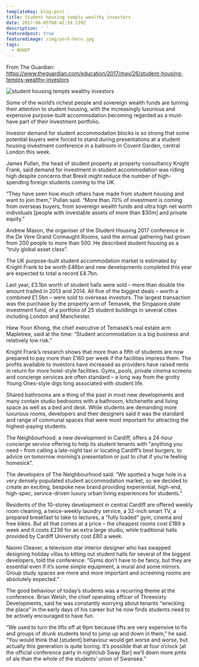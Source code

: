 ```yaml
---
templateKey: blog-post
title: Student housing tempts wealthy investors
date: 2017-06-05T08:42:39.239Z
description: ' '
featuredpost: true
featuredimage: /img/york-hero.jpg
tags:
  - NSHEP
---
```

From The Guardian:\
<https://www.theguardian.com/education/2017/may/26/student-housing-tempts-wealthy-investors>

![student housing tempts wealthy investors](/img/student-accom.jpg "student housing tempts wealthy investors")

Some of the world’s richest people and sovereign wealth funds are turning their attention to student housing, with the increasingly luxurious and expensive purpose-built accommodation becoming regarded as a must-have part of their investment portfolio.

Investor demand for student accommodation blocks is so strong that some potential buyers were forced to stand during presentations at a student housing investment conference in a ballroom in Covent Garden, central London this week.

James Pullan, the head of student property at property consultancy Knight Frank, said demand for investment in student accommodation was riding high despite concerns that Brexit might reduce the number of high-spending foreign students coming to the UK.

“They have seen how much others have made from student housing and want to join them,” Pullan said. “More than 70% of investment is coming from overseas buyers, from sovereign wealth funds and ultra high net worth individuals \[people with investable assets of more than $30m] and private equity.”

Andrew Mason, the organiser of the Student Housing 2017 conference in the De Vere Grand Connaught Rooms, said the annual gathering had grown from 200 people to more than 500. He described student housing as a “truly global asset class”.

The UK purpose-built student accommodation market is estimated by Knight Frank to be worth £46bn and new developments completed this year are expected to total a record £4.7bn.

Last year, £3.1bn worth of student halls were sold – more than double the amount traded in 2013 and 2014. All five of the biggest deals – worth a combined £1.5bn – were sold to overseas investors. The largest transaction was the purchase by the property arm of Temasek, the Singapore state investment fund, of a portfolio of 25 student buildings in several cities including London and Manchester.

Hiew Yoon Khong, the chief executive of Temasek’s real estate arm Mapletree, said at the time: “Student accommodation is a big business and relatively low risk.”

 Knight Frank’s research shows that more than a fifth of students are now prepared to pay more than £160 per week if the facilities impress them. The profits available to investors have increased as providers have raised rents in return for more hotel-style facilities. Gyms, pools, private cinema screens and concierge services are often standard – a long way from the grotty Young Ones-style digs long associated with student life.



Shared bathrooms are a thing of the past in most new developments and many contain studio bedrooms with a bathroom, kitchenette and living space as well as a bed and desk. While students are demanding more luxurious rooms, developers and their designers said it was the standard and range of communal spaces that were most important for attracting the highest-paying students.



The Neighbourhood, a new development in Cardiff, offers a 24-hour concierge service offering to help its student tenants with “anything you need – from calling a late-night taxi or locating Cardiff’s best burgers, to advice on tomorrow morning’s presentation or just to chat if you’re feeling homesick”.



The developers of The Neighbourhood said: “We spotted a huge hole in a very densely populated student accommodation market, so we decided to create an exciting, bespoke new brand providing experiential, high-end, high-spec, service-driven luxury urban living experiences for students.”



Residents of the 10-storey development in central Cardiff are offered weekly room cleaning, a twice-weekly laundry service, a 32-inch smart TV, a prepared breakfast to take to lectures, a “fully loaded” gym, cinema and free bikes. But all that comes at a price – the cheapest rooms cost £189 a week and it costs £236 for an extra large studio, while traditional halls provided by Cardiff University cost £80 a week.

Naomi Cleaver, a television star interior designer who has swapped designing holiday villas to kitting out student halls for several of the biggest developers, told the conference: “Gyms don’t have to be fancy, but they are essential even if it’s some simple equipment, a mural and some mirrors. Group study spaces are more and more important and screening rooms are absolutely expected.”

The good behaviour of today’s students was a recurring theme at the conference. Brian Welsh, the chief operating officer of Threesixty Developments, said he was constantly worrying about tenants “wrecking the place” in the early days of his career but he now finds students need to be actively encouraged to have fun.

“We used to turn the lifts off at 9pm because lifts are very expensive to fix and groups of drunk students tend to jump up and down in them,” he said. “You would think that \[student] behaviour would get worse and worse, but actually this generation is quite boring. It’s possible that at four o’clock \[at the official conference party in nightclub Sway Bar] we’ll down more pints of ale than the whole of the students’ union of Swansea.”
